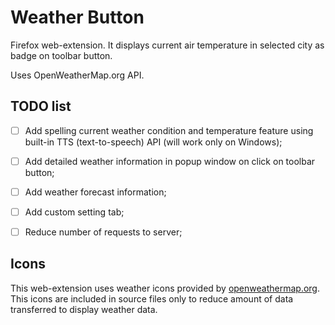 # Weather Button

Firefox web-extension.
It displays current air temperature in selected city as badge on toolbar button.

Uses OpenWeatherMap.org API.

## TODO list

- [ ] Add spelling current weather condition and temperature feature using built-in TTS (text-to-speech) API (will work only on Windows);
- [ ] Add detailed weather information in popup window on click on toolbar button;
- [ ] Add weather forecast information;
- [ ] Add custom setting tab;
- [ ] Reduce number of requests to server;


## Icons

This web-extension uses weather icons provided by [openweathermap.org](https://openweathermap.org/weather-conditions).
 This icons are included in source files only to reduce amount of data transferred to display weather data.


